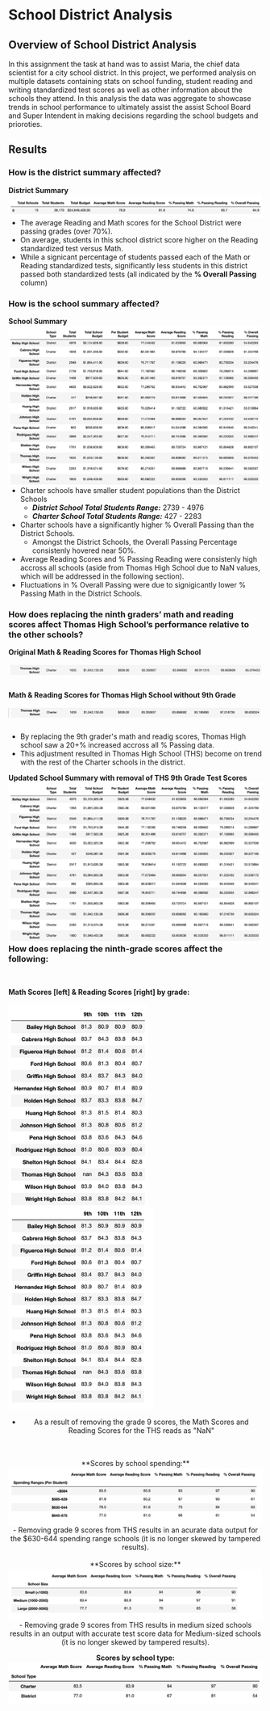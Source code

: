 # School District Analysis
## Overview of School District Analysis

In this assignment the task at hand was to assist Maria, the chief data scientist for a city school district. In this project, we performed analysis on multiple datasets containing stats on school funding, student reading and writing standardized test scores as well as other information about the schools they attend. In this analysis the data was aggregate to showcase trends in school performance to ultimately assist the assist School Board and Super Intendent in making decisions regarding the school budgets and prioroties.

## Results

### How is the district summary affected?
**District Summary**
<img align="left" src="https://github.com/hollyouellette/School_District_Analysis/blob/main/Analysis/District_Summary.png">
  - The average Reading and Math scores for the School District were passing grades (over 70%).
  - On average, students in this school district score higher on the Reading standardized test versus Math.
  - While a signicant percentage of students passed each of the Math or Reading standardized tests, significantly less students in this district passed both standardized tests (all indicated by the **% Overall Passing** column)
  
### How is the school summary affected?
**School Summary**
<img align="left" src="https://github.com/hollyouellette/School_District_Analysis/blob/main/Analysis/School_Summary.png">
  - Charter schools have smaller student populations than the District Schools
    - _**District School Total Students Range:**_ 2739 - 4976
    - _**Charter School Total Students Range:**_ 427 - 2283
  - Charter schools have a significantly higher % Overall Passing than the District Schools.
    - Amongst the District Schools, the Overall Passing Percentage consistenly hovered near 50%.
  - Average Reading Scores and % Passing Reading were consistenly high accross all schools (aside from Thomas High School due to NaN values, which will be addressed in the following section).
  - Fluctuations in % Overall Passing were due to signigicantly lower % Passing Math in the District Schools. 
  
### How does replacing the ninth graders’ math and reading scores affect Thomas High School’s performance relative to the other schools?
**Original Math & Reading Scores for Thomas High School**
<br/>
<br/>
<img align="left" src="https://github.com/hollyouellette/School_District_Analysis/blob/main/Analysis/Thomas_High_School_All_Grades.png">
<br/>
<br/>
<br/>
**Math & Reading Scores for Thomas High School without 9th Grade**
<br/>
<br/>
<img align="left" src="https://github.com/hollyouellette/School_District_Analysis/blob/main/Analysis/Thomas_High_School_Sr_Grades.png">
<br/>
<br/>
- By replacing the 9th grader's math and readig scores, Thomas High school saw a 20+% increased accross all % Passing data.
- This adjustment resulted in Thomas High School (THS) become on trend with the rest of the Charter schools in the district. 

**Updated School Summary with removal of THS 9th Grade Test Scores**
<img align="left" src="https://github.com/hollyouellette/School_District_Analysis/blob/main/Analysis/School_Summary_THS_adj.png">

### How does replacing the ninth-grade scores affect the following:
<br/>

**Math Scores [left] & Reading Scores [right] by grade:**
<br/>
<br/>
  <img align="left" src="https://github.com/hollyouellette/School_District_Analysis/blob/main/Analysis/Math_Scores_by_Grade.png" height= 400> 
  <img src="https://github.com/hollyouellette/School_District_Analysis/blob/main/Analysis/Math_Reading_by_grade.png" height= 400><center/>
  
   - As a result of removing the grade 9 scores, the Math Scores and Reading Scores for the THS reads as "NaN"
  <br/>
  <br/>
  **Scores by school spending:**
  <br/>
  <img align="left" src="https://github.com/hollyouellette/School_District_Analysis/blob/main/Analysis/Scores_By_Spending_Ranges.png">
  <br/>
  - Removing grade 9 scores from THS results in an acurate data output for the $630-644 spending range schools (it is no longer skewed by tampered results).
  <br/>
  <br/>
  **Scores by school size:**
  <br/>
  <img align="left" src="https://github.com/hollyouellette/School_District_Analysis/blob/main/Analysis/Scores_By_School_Size.png">
  <br/>
  - Removing grade 9 scores from THS results in medium sized schools results in an output with accurate test score data for Medium-sized schools (it is no longer skewed by tampered results).
  
  **Scores by school type:**
  <br/>
  <img align="left" src="https://github.com/hollyouellette/School_District_Analysis/blob/main/Analysis/Scores_by_Type.png">
  <br/>
